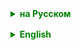<details style="margin-top: 16px">
  <summary style="cursor: pointer; color: green;"><b>на Русском</b></summary>

## Stream API

**Stream API** в Java позволяет обрабатывать последовательности элементов (например, коллекции) в функциональном стиле. Stream API введено в Java 8 и является частью Java Collections Framework. Основной интерфейс Stream предоставляет множество методов для выполнения операций с данными.

### Основные определения:

- **Stream** - последовательность элементов, поддерживающая параллельные и последовательные агрегатные операции.
- **Pipeline** - последовательность операций, выполняемых на потоке данных.
- **Intermediate operation (Промежуточная операция)** - операция, преобразующая поток и возвращающая новый поток, например, `filter`, `map`.
- **Terminal operation (Терминальная операция)** - операция, завершающая работу с потоком и возвращающая результат, например, `collect`, `forEach`.

### Основные методы Stream API:

#### Создание потока:

- `stream()` - создание потока из коллекции.
- `Arrays.stream(T[] array)` - создание потока из массива.
- `Stream.of(T... values)` - создание потока из перечисленных значений.
- `Stream.empty()` - создание пустого потока.
- `Stream.iterate(T seed, UnaryOperator<T> f)` - создание потока с элементами, генерируемыми итеративно.

#### Промежуточные операции:

- `filter(Predicate<T> predicate)` - фильтрация элементов потока.
- `map(Function<T, R> mapper)` - преобразование каждого элемента потока.
- `flatMap(Function<T, Stream<R>> mapper)` - преобразование каждого элемента потока в поток и объединение всех потоков в один.
- `distinct()` - удаление дубликатов.
- `sorted()` - сортировка элементов потока.
- `peek(Consumer<T> action)` - выполнение действия для каждого элемента потока без изменения потока.

#### Терминальные операции:

- `forEach(Consumer<T> action)` - выполнение действия для каждого элемента потока.
- `toArray()` - преобразование потока в массив.
- `reduce(BinaryOperator<T> accumulator)` - агрегация элементов потока с использованием аккумулятора.
- `collect(Collector<T, A, R> collector)` - преобразование потока в другую форму с использованием коллектора.
- `count()` - подсчет количества элементов в потоке.
- `anyMatch(Predicate<T> predicate)` - проверка, удовлетворяет ли хотя бы один элемент потока условию.
- `allMatch(Predicate<T> predicate)` - проверка, удовлетворяют ли все элементы потока условию.
- `noneMatch(Predicate<T> predicate)` - проверка, что ни один элемент потока не удовлетворяет условию.
- `findFirst()` - возврат первого элемента потока.
- `findAny()` - возврат любого элемента потока.

### Особенности Stream API:

1. **Ленивость**: Промежуточные операции ленивы и выполняются только при вызове терминальной операции.
2. **Неизменяемость**: Потоки не изменяют исходные данные.
3. **Параллельная обработка**: Потоки могут обрабатываться параллельно с помощью метода `parallel()`.

### Пример использования Stream API:

```
List<String> list = Arrays.asList("one", "two", "three", "four");
List<String> filteredList = list.stream()
    .filter(s -> s.length() > 3)
    .map(String::toUpperCase)
    .sorted()
    .collect(Collectors.toList());
System.out.println(filteredList);
```


_P.S._

**`Стримоз`** \
Это условное заболевание может возникнуть у разработчиков, которые недавно узнали о существовании Stream API. Основной симптом - необузданное желание использовать Stream API для выполнения любых операций над коллекциями.


</details>

<details style="margin-top: 16px">
  <summary style="cursor: pointer; color: green;"><b>English</b></summary>

## Stream API
**Stream API** in Java allows for processing sequences of elements (for example, collections) in a functional style. Stream API was introduced in Java 8 and is part of the Java Collections Framework. The primary Stream interface provides many methods for data operations.

### Basic Definitions:

- **Stream**: A sequence of elements supporting parallel and sequential aggregate operations.
- **Pipeline**: A sequence of operations performed on a stream of data.
- **Intermediate Operation**: An operation that transforms the stream and returns a new stream, for example, `filter`, `map`.
- **Terminal Operation**: An operation that finishes the processing of the stream and returns a result, for example, `collect`, `forEach`.

### Core Methods of the Stream API:

#### Creating a Stream:

- `stream()`: Creating a stream from a collection.
- `Arrays.stream(T[] array)`: Creating a stream from an array.
- `Stream.of(T... values)`: Creating a stream from enumerated values.
- `Stream.empty()`: Creating an empty stream.
- `Stream.iterate(T seed, UnaryOperator<T> f)`: Creating a stream with iteratively generated elements.

#### Intermediate Operations:

- `filter(Predicate<T> predicate)`: Filtering elements of the stream.
- `map(Function<T, R> mapper)`: Transforming each element of the stream.
- `flatMap(Function<T, Stream<R>> mapper)`: Transforming each element of the stream into a stream and merging all streams into one.
- `distinct()`: Removing duplicates.
- `sorted()`: Sorting elements of the stream.
- `peek(Consumer<T> action)`: Performing an action for each element of the stream without modifying the stream.

#### Terminal Operations:

- `forEach(Consumer<T> action)`: Performing an action for each element of the stream.
- `toArray()`: Converting the stream to an array.
- `reduce(BinaryOperator<T> accumulator)`: Aggregating elements of the stream using an accumulator.
- `collect(Collector<T, A, R> collector)`: Transforming the stream into another form using a collector.
- `count()`: Counting the number of elements in the stream.
- `anyMatch(Predicate<T> predicate)`: Checking if at least one element of the stream satisfies the condition.
- `allMatch(Predicate<T> predicate)`: Checking if all elements of the stream satisfy the condition.
- `noneMatch(Predicate<T> predicate)`: Checking that no elements of the stream satisfy the condition.
- `findFirst()`: Returning the first element of the stream.
- `findAny()`: Returning any element of the stream.

### Features of the Stream API:

1. **Laziness**: Intermediate operations are lazy and are executed only when a terminal operation is called.
2. **Immutability**: Streams do not modify the original data.
3. **Parallel Processing**: Streams can be processed in parallel using the `parallel()` method.

### Example of Using Stream API:

```
List<String> list = Arrays.asList("one", "two", "three", "four");
List<String> filteredList = list.stream()
    .filter(s -> s.length() > 3)
    .map(String::toUpperCase)
    .sorted()
    .collect(Collectors.toList());
System.out.println(filteredList);
```


</details>